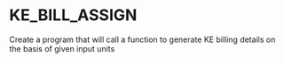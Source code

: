 # KE_BILL_ASSIGN
Create a program that will call a function to generate KE billing details on the basis of given input units
